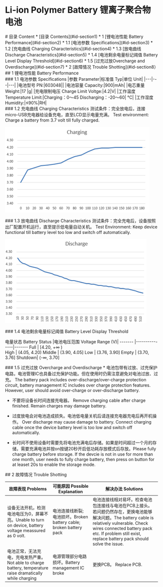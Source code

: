 # Li-ion Polymer Battery 锂离子聚合物电池

<div id='id-section1'/>
# 目录 Content
* [目录 Contents](#id-section1)	
* 1 [锂电池性能 Battery Performance](#id-section2)
  * 1.1 [电池参数 Specifications](#id-section3)	
  * 1.2 [充电曲线 Charging Characteristics](#id-section4)	
  * 1.3 [放电曲线 Discharge Characteristics](#id-section5)	
  * 1.4 [电池剩余电量标记阈值 Battery Level Display Threshold](#id-section6)
  * 1.5 [过充过放Overcharge and Overdischarge](#id-section7)
 * 2 [故障情况 Trouble Shotting](#id-section8）

<div id='id-section2'/>
## 1 锂电池性能 Battery Performance

<div id='id-section3'/>
### 1.1 电池参数 Specifications
|参数 Parameter|标准值 Typ|单位 Unit|
|---|---|---|
|电池型号 PN:|603048||
|电池容量 Capacity:|900|mAh|
|电芯重量 Weight:|17 |g|
|充电限制电压	Charge Limit Voltge:|4.2|V|
|工作温度 Temperature Limit:|Charging：0～45 Discharging：-20～60| °C|
|工作湿度 Humidity:|≤90%|RH|

<div id='id-section4'/>
### 1.2 充电曲线 Charging Characteristics
测试条件：完全放电后，连接micro-USB充电器给设备充电，直至LCD显示电量充满。
Test environment: Charge a battery from 3.7 volt till fully charged.

![](https://github.com/uestc-maddog/Flir_Camera/blob/master/Flir%20Doc/picture/charge.png)

<div id='id-section5'/>
### 1.3 放电曲线 Discharge Characteristics
测试条件：完全充电后，设备按照出厂配置开机运行，直至提示低电量自动关机。
Test Environment: Keep device functional till battery level too low and switch off automatically.

![](https://github.com/uestc-maddog/Flir_Camera/blob/master/Flir%20Doc/picture/discharge.png)

<div id='id-section6'/>
### 1.4 电池剩余电量标记阈值 Battery Level Display Threshold

电量状态 Battery Status |电池电压范围 Voltage Range (V)|
------- |---------------|-------
Full	|  [4.20, +∞ )	
High	|  (4.05, 4.20)	
Middle	|  (3.90, 4.05]	
Low	    |  (3.76, 3.90]	
Empty	|  (3.70, 3.76]	
Shutdown|   (-∞, 3.70] 

<div id='id-section7'/>
### 1.5 过充过放 Overcharge and Overdischarge
* 电池包带有过放、过充保护电路，电池管理IC也具备过充保护功能。但在使用时仍需注意避免对电池过放、过充。 The battery pack includes over-discharge/over-charge protection circuit, battery management IC includes over charge protection features. However, user should avoid over-charge or over-discharge battery.

* 不要将设备长时间连接充电器。 Remove charging cable after charge finished. Remain charges may damage battery.

* 过度放电会对电池造成损失。电池低电量关机后请连接充电器充电后再开机操作。 Over discharge may cause damage to battery. Connect charging cable once the device battery level is too low and switch off automatically. 

* 长时间不使用设备时需要先将电池充满电后存储。如果是时间超过一个月的存储，需要充满电池并按on按键20秒开启低功耗存放模式后存放。Please fully charge battery before storage. If the devcie is not in use for more than one month, user needs to fully charge battery, then press on button for at leaset 20s to enable the storage mode.

<div id='id-section8'/>
## 2 故障情况 Trouble Shotting

故障表现 Problems |可能原因 Possible Explanation|解决办法 Solutions
------- |---------------|-------
设备无法开机，检测电池电压为0，屏幕不亮。Unable to turn on device, battery voltage meassured as 0 volt.|电池连接线断裂; 电池损坏。Broken battery cable; broken battery pack|电池连接线相对易坏。检查电池包连接线与电池在PCB上接头。若问题仍然存在，更换电池能够解决问题。The battery cable is relatively vulnerable. Check wires connected battery pack etc. If problem still exist, replace battery pack should solve the issue.
电池正常，无法充电，充电发热严重。Not able to charge battery, temperature raise dramatically while charging	|电源管理部分电路损坏。Battery management IC broke| 更换PCB。 Replace PCB.
